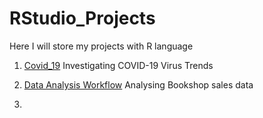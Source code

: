 # RStudio_Projects

Here I will store my projects with R language

1. [Covid_19](https://github.com/annkka3/RStudio_Projects/tree/main/Covid_19_Project) Investigating COVID-19 Virus Trends

2. [Data Analysis Workflow](https://github.com/annkka3/RStudio_Projects/tree/main/Data%20Analysis%20Workflow) Analysing Bookshop sales data

3. []()
